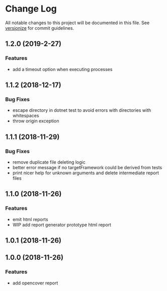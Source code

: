 # Change Log

All notable changes to this project will be documented in this file. See [versionize](https://github.com/saintedlama/versionize) for commit guidelines.

<a name="1.2.0"></a>
## 1.2.0 (2019-2-27)

### Features

* add a timeout option when executing processes

## 1.1.2 (2018-12-17)

### Bug Fixes

* escape directory in dotnet test to avoid errors with directories with whitespaces
* throw origin exception

## 1.1.1 (2018-11-29)

### Bug Fixes

* remove duplicate file deleting logic
* better error message if no targetFramework could be derived from tests
* print nicer help for unknown arguments and delete intermediate report files

## 1.1.0 (2018-11-26)

### Features

* emit html reports
* WIP add report generator prototype html report

## 1.0.1 (2018-11-26)

## 1.0.0 (2018-11-26)

### Features

* add opencover report


